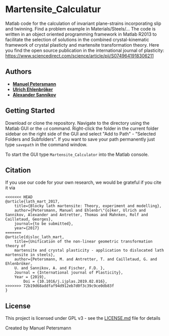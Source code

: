 # Martensite_Calculatur

Matlab code for the calculation of invariant plane-strains incorporating slip and twinning.
Find a problem example in Materials/Steels/...
The code is written in an object oriented programming framework in Matlab R2013 to facilitate the selection of solutions in the combined crystal-kinematic framework of crystal plasticty and martensite transformation theory.
Here you find the open source publication in the international journal of plasticity:
https://www.sciencedirect.com/science/article/pii/S0749641918306211

## Authors

* [**Manuel Petersmann**](https://github.com/ManuelPetersmann)
* [**Ulrich Ehlenbröker**](https://github.com/UlrichEhlenbroeker)
* [**Alexander Sannikov**](https://github.com/AlexanderSannikov)

##  Getting Started

Download or clone the repository. Navigate to the directory using the Matlab GUI or the `cd` command.
Right-click the folder in the current folder sidebar on the right side of the GUI and 
select "Add to Path" - "Selected Folders and Subfolders".
If you want to save your path permanently just type `savepath` in the command window.

To start the GUI type `Martensite_Calculator` into the Matlab console. 

<!-- 
=======
>>>>>>> 4a3b4f849dbc15db5a505af0f75a102eed9659f9
## Built With
* [Dropwizard](http://www.dropwizard.io/1.0.2/docs/) - The web framework used


## Contributing
Please read [CONTRIBUTING.md](https://gist.github.com/PurpleBooth/b24679402957c63ec426) for details on our code of conduct, and the process for submitting pull requests to us.

## Versioning
<<<<<<< HEAD
-->

## Citation
If you use our code for your own research, we would be grateful if you cite it via
```
<<<<<<< HEAD
@article{lath_mart_2017,
	title={Blocky lath martensite: Theory, experiment and modelling},
	author={Petersmann, Manuel and Ehlenbr\"{o}ker, Ulrich and Sannikov, Alexander and Antretter, Thomas and Mahnken, Rolf and Cailletaud, Georges},
	journal={to be submitted},
	year={2017}
=======
@article{disloc_lath_mart,
	title={Unification of the non-linear geometric transformation theory of 
	martensite and crystal plasticity - application to dislocated lath martensite in steels},
	author={Petersmann, M. and Antretter, T. and Cailletaud, G. and Ehlenbröker,
	U. and Sannikov, A. and Fischer, F.D. },
	Journal = {International journal of Plasticity},
  	Year = {2019},
        Doi = {10.1016/j.ijplas.2019.02.016},
>>>>>>> 72b19d68addfaf94d912eb7d0f3c39c9ce0db83f
}
```

## License

This project is licensed under GPL v3 - see the [LICENSE.md](LICENSE.md) file for details

Created by Manuel Petersmann

<!-- 
## Acknowledgments

* Hat tip to anyone who's code was used
* Inspiration
* etc
-->
